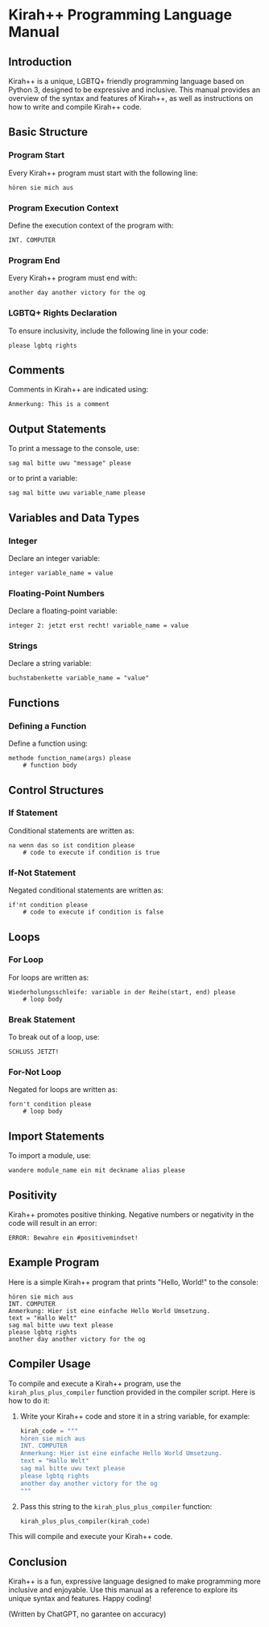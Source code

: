 # Kirah++ Programming Language Manual

## Introduction
Kirah++ is a unique, LGBTQ+ friendly programming language based on Python 3, designed to be expressive and inclusive. This manual provides an overview of the syntax and features of Kirah++, as well as instructions on how to write and compile Kirah++ code.

## Basic Structure

### Program Start
Every Kirah++ program must start with the following line:
```
hören sie mich aus
```

### Program Execution Context
Define the execution context of the program with:
```
INT. COMPUTER
```

### Program End
Every Kirah++ program must end with:
```
another day another victory for the og
```

### LGBTQ+ Rights Declaration
To ensure inclusivity, include the following line in your code:
```
please lgbtq rights
```

## Comments
Comments in Kirah++ are indicated using:
```
Anmerkung: This is a comment
```

## Output Statements
To print a message to the console, use:
```
sag mal bitte uwu "message" please
```
or to print a variable:
```
sag mal bitte uwu variable_name please
```

## Variables and Data Types

### Integer
Declare an integer variable:
```
integer variable_name = value
```

### Floating-Point Numbers
Declare a floating-point variable:
```
integer 2: jetzt erst recht! variable_name = value
```

### Strings
Declare a string variable:
```
buchstabenkette variable_name = "value"
```

## Functions

### Defining a Function
Define a function using:
```
methode function_name(args) please
    # function body
```

## Control Structures

### If Statement
Conditional statements are written as:
```
na wenn das so ist condition please
    # code to execute if condition is true
```

### If-Not Statement
Negated conditional statements are written as:
```
if'nt condition please
    # code to execute if condition is false
```

## Loops

### For Loop
For loops are written as:
```
Wiederholungsschleife: variable in der Reihe(start, end) please
    # loop body
```

### Break Statement
To break out of a loop, use:
```
SCHLUSS JETZT!
```

### For-Not Loop
Negated for loops are written as:
```
forn't condition please
    # loop body
```

## Import Statements
To import a module, use:
```
wandere module_name ein mit deckname alias please
```

## Positivity
Kirah++ promotes positive thinking. Negative numbers or negativity in the code will result in an error:
```
ERROR: Bewahre ein #positivemindset!
```

## Example Program
Here is a simple Kirah++ program that prints "Hello, World!" to the console:

```kirah++
hören sie mich aus
INT. COMPUTER
Anmerkung: Hier ist eine einfache Hello World Umsetzung.
text = "Hallo Welt"
sag mal bitte uwu text please
please lgbtq rights
another day another victory for the og
```

## Compiler Usage
To compile and execute a Kirah++ program, use the `kirah_plus_plus_compiler` function provided in the compiler script. Here is how to do it:

1. Write your Kirah++ code and store it in a string variable, for example:
    ```python
    kirah_code = """
    hören sie mich aus
    INT. COMPUTER
    Anmerkung: Hier ist eine einfache Hello World Umsetzung.
    text = "Hallo Welt"
    sag mal bitte uwu text please
    please lgbtq rights
    another day another victory for the og
    """
    ```

2. Pass this string to the `kirah_plus_plus_compiler` function:
    ```python
    kirah_plus_plus_compiler(kirah_code)
    ```

This will compile and execute your Kirah++ code.

## Conclusion
Kirah++ is a fun, expressive language designed to make programming more inclusive and enjoyable. Use this manual as a reference to explore its unique syntax and features. Happy coding!

(Written by ChatGPT, no garantee on accuracy)
